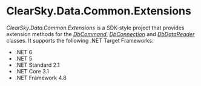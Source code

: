 # ClearSky.Data.Common.Extensions
*ClearSky.Data.Common.Extensions* is a SDK-style project that provides extension methods for the *[DbCommand](https://docs.microsoft.com/en-us/dotnet/api/system.data.common.dbcommand)*, *[DbConnection](https://docs.microsoft.com/en-us/dotnet/api/system.data.common.dbconnection)* and *[DbDataReader](https://docs.microsoft.com/en-us/dotnet/api/system.data.common.dbdatareader)* classes.  It supports the following .NET Target Frameworks:  
  - .NET 6  
  - .NET 5  
  - .NET Standard 2.1  
  - .NET Core 3.1  
  - .NET Framework 4.8
